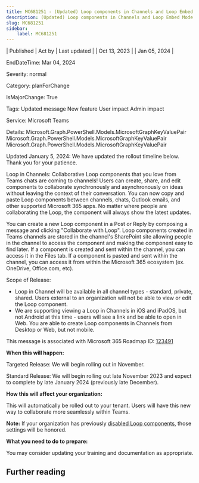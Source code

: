 ```yaml
---
title: MC681251 - (Updated) Loop components in Channels and Loop Embed Mode in Teams
description: (Updated) Loop components in Channels and Loop Embed Mode in Teams
slug: MC681251
sidebar:
    label: MC681251
---
```



| Published | Act by | Last updated |
| Oct 13, 2023 |  | Jan 05, 2024 |

EndDateTime: Mar 04, 2024

Severity: normal

Category: planForChange

IsMajorChange: True

Tags: Updated message New feature User impact Admin impact

Service: Microsoft Teams

Details: Microsoft.Graph.PowerShell.Models.MicrosoftGraphKeyValuePair Microsoft.Graph.PowerShell.Models.MicrosoftGraphKeyValuePair Microsoft.Graph.PowerShell.Models.MicrosoftGraphKeyValuePair

<p>Updated January 5, 2024: We have updated the rollout timeline below. Thank you for your patience.</p><p>Loop in Channels: Collaborative Loop components that you love from Teams chats are coming to channels! Users can create, share, and edit components to collaborate synchronously and asynchronously on ideas without leaving the context of their conversation. You can now copy and paste Loop components between channels, chats, Outlook emails, and other supported Microsoft 365 apps. No matter where people are collaborating the Loop, the component will always show the latest updates. 
</p><p>You can create a new Loop component in a Post or Reply by composing a message and clicking "Collaborate with Loop". Loop components created in Teams channels are stored in the channel's SharePoint site allowing people in the channel to access the component and making the component easy to find later. If a component is created and sent within the channel, you can access it in the Files tab. If a component is pasted and sent within the channel, you can access it from within the Microsoft 365 ecosystem (ex. OneDrive, Office.com, etc).
</p><p>Scope of Release: 
</p><ul><li>Loop in Channel will be available in all channel types - standard, private, shared. Users external to an organization will not be able to view or edit the Loop component. 
</li><li>We are supporting viewing a Loop in Channels in iOS and iPadOS, but not Android at this time - users will see a link and be able to open in Web. You are able to create Loop components in Channels from Desktop or Web, but not mobile.
</li></ul><p>
</p><p>
</p><p>This message is associated with Microsoft 365 Roadmap ID: <a href="https://www.microsoft.com/microsoft-365/roadmap?rtc=1%26filters=&amp;searchterms=123491" target="_blank">123491</a>
</p><p>
</p><p><b>When this will happen:</b>
</p><p>Targeted Release: We will begin rolling out in November.
</p><p>Standard Release: We will begin rolling out late November 2023 and expect to complete by late January 2024 (previously late December).
</p><p>
</p><p><b>How this will affect your organization:</b>
</p><p>This will automatically be rolled out to your tenant. Users will have this new way to collaborate more seamlessly within Teams. 
</p><p>
</p><p><b>Note:</b> If your organization has previously <a href="https://learn.microsoft.com/microsoft-365/loop/loop-workspaces-configuration?view=o365-worldwide#settings-management-in-cloud-policy" target="_blank">disabled Loop components</a>, those settings will be honored.<br></p><p><b>What you need to do to prepare:</b><br></p><p>You may consider updating your training and documentation as appropriate.</p>

## Further reading
